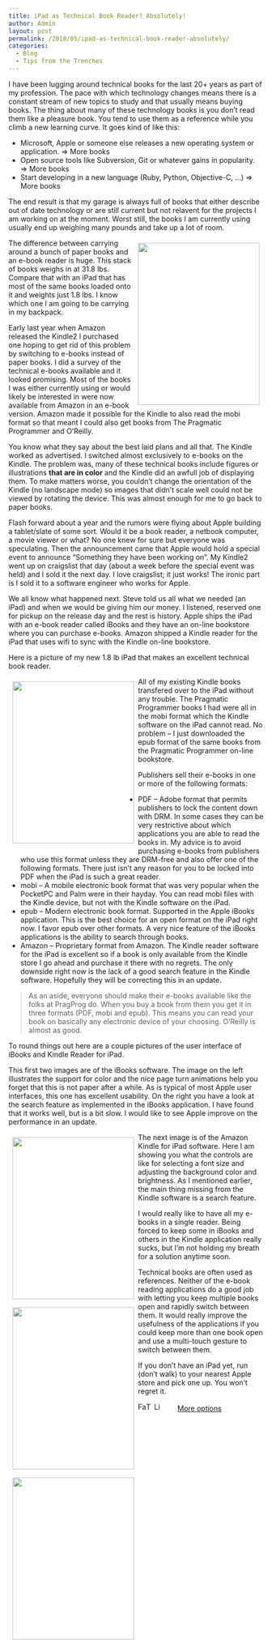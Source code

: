 ```yaml
---
title: iPad as Technical Book Reader? Absolutely!
author: Admin
layout: post
permalink: /2010/05/ipad-as-technical-book-reader-absolutely/
categories:
  - Blog
  - Tips from the Trenches
---
```

I have been lugging around technical books for the last 20+ years as part of my profession. The pace with which technology changes means there is a constant stream of new topics to study and that usually means buying books. The thing about many of these technology books is you don’t read them like a pleasure book. You tend to use them as a reference while you climb a new learning curve. It goes kind of like this:

*   Microsoft, Apple or someone else releases a new operating system or application. => More books
*   Open source tools like Subversion, Git or whatever gains in popularity. => More books
*   Start developing in a new language (Ruby, Python, Objective-C, …) => More books

The end result is that my garage is always full of books that either describe out of date technology or are still current but not relavent for the projects I am working on at the moment. Worst still, the books I am currently using usually end up weighing many pounds and take up a lot of room. 

<div style="float: right; padding: 8px;">
  <img src="http://wp-media.s3.amazonaws.com/wp-content/uploads/2010/05/leaning_tower_of_books.jpg" alt="" title="leaning_tower_of_books" width="240" height="320" align="right" class="alignright size-full wp-image-343" />
</div>

The difference between carrying around a bunch of paper books and an e-book reader is huge. This stack of books weighs in at 31.8 lbs. Compare that with an iPad that has most of the same books loaded onto it and weights just 1.8 lbs. I know which one I am going to be carrying in my backpack.

Early last year when Amazon released the Kindle2 I purchased one hoping to get rid of this problem by switching to e-books instead of paper books. I did a survey of the technical e-books available and it looked promising. Most of the books I was either currently using or would likely be interested in were now available from Amazon in an e-book version. Amazon made it possible for the Kindle to also read the mobi format so that meant I could also get books from The Pragmatic Programmer and O’Reilly. 

You know what they say about the best laid plans and all that. The Kindle worked as advertised. I switched almost exclusively to e-books on the Kindle. The problem was, many of these technical books include figures or illustrations **that are in color** and the Kindle did an awfull job of displaying them. To make matters worse, you couldn’t change the orientation of the Kindle (no landscape mode) so images that didn’t scale well could not be viewed by rotating the device. This was almost enough for me to go back to paper books.

Flash forward about a year and the rumors were flying about Apple building a tablet/slate of some sort. Would it be a book reader, a netbook computer, a movie viewer or what? No one knew for sure but everyone was speculating. Then the announcement came that Apple would hold a special event to announce “Something they have been working on”. My Kindle2 went up on craigslist that day (about a week before the special event was held) and I sold it the next day. I love craigslist; it just works! The ironic part is I sold it to a software engineer who works for Apple.

We all know what happened next. Steve told us all what we needed (an iPad) and when we would be giving him our money. I listened, reserved one for pickup on the release day and the rest is history. Apple ships the iPad with an e-book reader called iBooks and they have an on-line bookstore where you can purchase e-books. Amazon shipped a Kindle reader for the iPad that uses wifi to sync with the Kindle on-line bookstore.

Here is a picture of my new 1.8 lb iPad that makes an excellent technical book reader.

<div style="float: left; padding: 8px;">
  <img src="http://wp-media.s3.amazonaws.com/wp-content/uploads/2010/05/ipad_under_2lbs.jpg" alt="" title="ipad_under_2lbs" width="240" height="320" class="aligncenter size-full wp-image-344" />
</div>

All of my existing Kindle books transfered over to the iPad without any trouble. The Pragmatic Programmer books I had were all in the mobi format which the Kindle software on the iPad cannot read. No problem – I just downloaded the epub format of the same books from the Pragmatic Programmer on-line bookstore. 

Publishers sell their e-books in one or more of the following formats:

*   PDF – Adobe format that permits publishers to lock the content down with DRM. In some cases they can be very restrictive about which applications you are able to read the books in. My advice is to avoid purchasing e-books from publishers who use this format unless they are DRM-free and also offer one of the following formats. There just isn’t any reason for you to be locked into PDF when the iPad is such a great reader.
*   mobi – A mobile electronic book format that was very popular when the PocketPC and Palm were in their hayday. You can read mobi files with the Kindle device, but not with the Kindle software on the iPad.
*   epub – Modern electronic book format. Supported in the Apple iBooks application. This is the best choice for an open format on the iPad right now. I favor epub over other formats. A very nice feature of the iBooks applications is the ability to search through books.
*   Amazon – Proprietary format from Amazon. The Kindle reader software for the iPad is excellent so if a book is only available from the Kindle store I go ahead and purchase it there with no regrets. The only downside right now is the lack of a good search feature in the Kindle software. Hopefully they will be correcting this in an update.

> As an aside, everyone should make their e-books available like the folks at PragProg do. When you buy a book from them you get it in three formats (PDF, mobi and epub). This means you can read your book on basically any electronic device of your choosing. O’Reilly is almost as good. 

To round things out here are a couple pictures of the user interface of iBooks and Kindle Reader for iPad.

This first two images are of the iBooks software. The image on the left illustrates the support for color and the nice page turn animations help you forget that this is not paper after a while. As is typical of most Apple user interfaces, this one has excellent usability. On the right you have a look at the search feature as implemented in the iBooks application. I have found that it works well, but is a bit slow. I would like to see Apple improve on the performance in an update.

<div width="100%">
  <div style="float: left; padding: 8px;">
    <img src="http://wp-media.s3.amazonaws.com/wp-content/uploads/2010/05/ibooks_vert_pageturn.jpg" alt="" title="ibooks_vert_pageturn" width="240" height="320" class="aligncenter size-full wp-image-336" />
  </div>
  
  <div style="float: left; padding: 8px;">
    <img src="http://wp-media.s3.amazonaws.com/wp-content/uploads/2010/05/ibooks_vert_serach.jpg" alt="" title="ibooks_vert_serach" width="240" height="320" class="aligncenter size-full wp-image-335" />
  </div>
</div>

The next image is of the Amazon Kindle for iPad software. Here I am showing you what the controls are like for selecting a font size and adjusting the background color and brightness. As I mentioned earlier, the main thing missing from the Kindle software is a search feature.

<div  style="float: left; padding: 8px;">
  <img src="http://wp-media.s3.amazonaws.com/wp-content/uploads/2010/05/kindle_font.jpg" alt="" title="kindle_font" width="240" height="320" class="aligncenter size-full wp-image-334" />
</div>

I would really like to have all my e-books in a single reader. Being forced to keep some in iBooks and others in the Kindle application really sucks, but I’m not holding my breath for a solution anytime soon. 

Technical books are often used as references. Neither of the e-book reading applications do a good job with letting you keep multiple books open and rapidly switch between them. It would really improve the usefulness of the applications if you could keep more than one book open and use a multi-touch gesture to switch between them.

If you don’t have an iPad yet, run (don’t walk) to your nearest Apple store and pick one up. You won’t regret it.

<div class="addtoany_share_save_container">
  <div class="a2a_kit a2a_target addtoany_list" id="wpa2a_56">
    <a class="a2a_button_facebook" href="http://www.addtoany.com/add_to/facebook?linkurl=http%3A%2F%2Fwww.idevelopsoftware.com%2F2010%2F05%2Fipad-as-technical-book-reader-absolutely%2F&linkname=iPad%20as%20Technical%20Book%20Reader%3F%20Absolutely%21" title="Facebook" rel="nofollow" target="_blank"><img src="http://www.idevelopsoftware.com/wp-content/plugins/add-to-any/icons/facebook.png" width="16" height="16" alt="Facebook" /></a><a class="a2a_button_twitter" href="http://www.addtoany.com/add_to/twitter?linkurl=http%3A%2F%2Fwww.idevelopsoftware.com%2F2010%2F05%2Fipad-as-technical-book-reader-absolutely%2F&linkname=iPad%20as%20Technical%20Book%20Reader%3F%20Absolutely%21" title="Twitter" rel="nofollow" target="_blank"><img src="http://www.idevelopsoftware.com/wp-content/plugins/add-to-any/icons/twitter.png" width="16" height="16" alt="Twitter" /></a><a class="a2a_button_linkedin" href="http://www.addtoany.com/add_to/linkedin?linkurl=http%3A%2F%2Fwww.idevelopsoftware.com%2F2010%2F05%2Fipad-as-technical-book-reader-absolutely%2F&linkname=iPad%20as%20Technical%20Book%20Reader%3F%20Absolutely%21" title="LinkedIn" rel="nofollow" target="_blank"><img src="http://www.idevelopsoftware.com/wp-content/plugins/add-to-any/icons/linkedin.png" width="16" height="16" alt="LinkedIn" /></a><a class="a2a_dd addtoany_share_save" href="http://www.addtoany.com/share_save" style="background:url(http://www.idevelopsoftware.com/wp-content/plugins/add-to-any/favicon.png) no-repeat scroll 9px 0px !important;padding:0 0 0 30px;display:inline-block;height:16px;line-height:16px;vertical-align:middle">More options</a>
  </div>
</div>